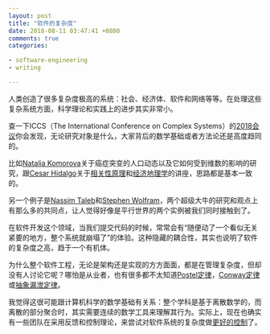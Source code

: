 ```yaml
---
layout: post
title: "软件的复杂度"
date: 2018-08-11 03:47:41 +0800
comments: true
categories: 

- software-engineering
- writing

---
```


人类创造了很多复杂度极高的系统：社会、经济体、软件和网络等等。在处理这些复杂系统方面，科学理论和实践上的进步其实非常小。

查一下ICCS（The International Conference on Complex Systems）的[2018会议](http://www.necsi.edu/events/iccs2018/)你会发现，无论研究对象是什么，大家背后的数学基础或者方法论还是高度趋同的。

比如[Natalia Komorova](https://www.math.uci.edu/~komarova/)关于癌症突变的人口动态以及它如何受到维数的影响的研究，跟[Cesar Hidalgo](https://www.media.mit.edu/people/hidalgo/overview/)关于[相关性原理](https://link.springer.com/chapter/10.1007/978-3-319-96661-8_46)和[经济地理学](https://en.wikipedia.org/wiki/Economic_geography)的讲座，思路都是基本一致的。

另一个例子是[Nassim Taleb](http://www.fooledbyrandomness.com/)和[Stephen Wolfram](https://en.wikipedia.org/wiki/Stephen_Wolfram)，两个超级大牛的研究和观点上有那么多的共同点，让人觉得好像是平行世界的两个实例被我们同时接触到了。

在软件开发这个领域，当我们提交代码的时候，常常会有“随便动了一个看似无关紧要的地方，整个系统就崩塌了”的体验。这种隐藏的耦合性，其实也说明了软件的复杂度之高，趋于一个有机体。

为什么整个软件工程，无论是架构还是实现的方方面面，都是在管理复杂度，但却没有人讨论它呢？哪怕是从业者，也有很多都不太知道[Postel定律](https://en.wikipedia.org/wiki/Robustness_principle)，[Conway定律](https://en.wikipedia.org/wiki/Conway%27s_law)或[抽象漏泄定律](https://en.wikipedia.org/wiki/Leaky_abstraction)。

我觉得这很可能跟计算机科学的数学基础有关系：整个学科是基于离散数学的，而离散的部分聚合时，其实需要连续的数学工具来理解其行为。实际上，现在也确实有一些团队在采用反馈和控制理论，来尝试对软件系统的复杂度做[更好的控制](https://thenewstack.io/a-tip-from-mechanical-engineering-use-control-theory-to-better-auto-scale-systems/)了。